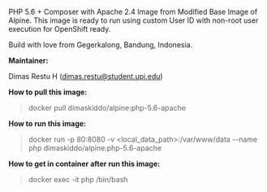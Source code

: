 PHP 5.6 + Composer with Apache 2.4 Image from Modified Base Image of Alpine. This image is ready to run using custom User ID with non-root user execution for OpenShift ready.

Build with love from Gegerkalong, Bandung, Indonesia.

**Maintainer:**

Dimas Restu H (<dimas.restu@student.upi.edu>)

**How to pull this image:**

> docker pull dimaskiddo/alpine:php-5.6-apache

**How to run this image:**

> docker run -p 80:8080 -v <local_data_path>:/var/www/data --name php dimaskiddo/alpine:php-5.6-apache

**How to get in container after run this image:**

> docker exec -it php /bin/bash
